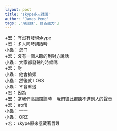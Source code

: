 ```yaml
---
layout: post
title: 'skype多人對話'
author: 'James Peng'
tags: ['冷語錄','自省能力']
---
```


+宏： 有沒有發現skype  
+宏： 多人同時講話時  
小蟲： 怎ㄇ  
+宏： 沒有一個人聽的到對方說話  
小蟲： 大家都發聲的時候嗎  
+宏： 對  
小蟲： 他會搶頻  
小蟲： 然後就 LOSS  
小蟲： 不會重送  
+宏： 因為  
+宏： 當我們高談闊論時    我們彼此都聽不進別人的聲音  
+宏： (rofl)  
小蟲： 一一  
小蟲： ORZ  
+宏： skype原來隱藏著哲理

